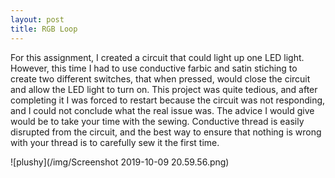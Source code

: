 ```yaml
---
layout: post
title: RGB Loop
---
```


For this assignment, I created a circuit that could light up one LED light. However, this time I had to use conductive farbic and satin stiching to create two different switches, that when pressed, would close the circuit and allow the LED light to turn on. This project was quite tedious, and after completing it I was forced to restart because the circuit was not responding, and I could not conclude what the real issue was. The advice I would give would be to take your time with the sewing. Conductive thread is easily disrupted from the circuit, and the best way to ensure that nothing is wrong with your thread is to carefully sew it the first time. 


![plushy](/img/Screenshot 2019-10-09 20.59.56.png)
